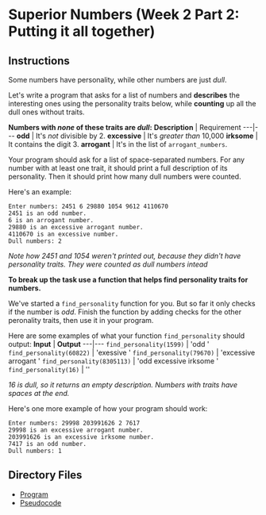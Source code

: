 # Superior Numbers (Week 2 Part 2: Putting it all together)

## Instructions
Some numbers have personality, while other numbers are just *dull*.

Let's write a program that asks for a list of numbers and **describes** the interesting ones using the personality traits below, while **counting** up all the dull ones without traits.

**Numbers with *none* of these traits are *dull*:**
**Description** | Requirement
---|---
**odd** | It's *not* divisible by 2.
**excessive** | It's *greater than* 10,000
**irksome** | It contains the digit 3.
**arrogant** | It's in the list of `arrogant_numbers`.

Your program should ask for a list of space-separated numbers. For any number with at least one trait, it should print a full description of its personality. Then it should print how many dull numbers were counted.

Here's an example:
```
Enter numbers: 2451 6 29880 1054 9612 4110670
2451 is an odd number.
6 is an arrogant number.
29880 is an excessive arrogant number.
4110670 is an excessive number.
Dull numbers: 2
```

*Note how 2451 and 1054 weren't printed out, because they didn't have personality traits. They were counted as dull numbers intead*

**To break up the task use a function that helps find personality traits for numbers.**

We've started a `find_personality` function for you. But so far it only checks if the number is *odd*. Finish the function by adding checks for the other peronality traits, then use it in your program.

Here are some examples of what your function `find_personality` should output:
**Input** | **Output**
---|---
`find_personality(1599)` | 'odd '
`find_personality(60822)` | 'exessive '
`find_personality(79670)` | 'excessive arrogant '
`find_personality(8305113)` | 'odd excessive irksome '
`find_personality(16)` | ''

*16 is dull, so it returns an empty description. Numbers with traits have spaces at the end.*

Here's one more example of how your program should work:
```
Enter numbers: 29998 203991626 2 7617
29998 is an excessive arrogant number.
203991626 is an excessive irksome number.
7417 is an odd number.
Dull numbers: 1
```

## Directory Files
- [Program](program.py)
- [Pseudocode](pseudocode.txt)